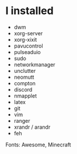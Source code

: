 # I installed 
- dwm
- xorg-server
- xorg-xixit
- pavucontrol
- pulseaduio
- sudo
- networkmanager
- unclutter
- neomutt
- compton
- discord
- nmapplet
- latex
- git
- vim
- ranger
- xrandr / arandr
- feh

Fonts: 
Awesome, Minecraft



